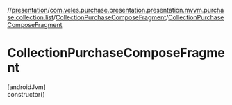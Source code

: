 //[presentation](../../../index.md)/[com.veles.purchase.presentation.presentation.mvvm.purchase.collection.list](../index.md)/[CollectionPurchaseComposeFragment](index.md)/[CollectionPurchaseComposeFragment](-collection-purchase-compose-fragment.md)

# CollectionPurchaseComposeFragment

[androidJvm]\
constructor()
